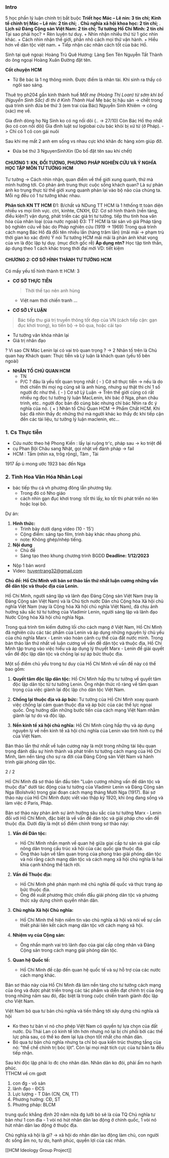 ### Intro

5 học phần lý luận chính trị bắt buộc
	**Triết học Mác – Lê nin: 3 tín chỉ;**
	**Kinh tế chính trị Mác – Lê nin: 2 tín chỉ;**
	.
	**Chủ nghĩa xã hội khoa học: 2 tín chỉ;**
	.
	**Lịch sử Đảng Cộng sản Việt Nam: 2 tín chỉ;**
	**Tư tưởng Hồ Chí Minh: 2 tín chỉ**
Tại sao phải học?
	+ Rèn luyện tư duy.
	+ Nhìn nhận nhiều thứ từ 1 góc nhìn khác. 
	+ Cách nhìn nhận thế giới, phần nhỏ cách mọi thứ vận hành.
	+ Hiểu hơn về dân tộc việt nam.
	+ Tiếp nhận các nhân cách tốt cùa bác Hồ.

Sinh tại quê ngoại: Hoàng Trù
Quê Hương: Làng Sen
Tên Nguyễn Tất Thành do ông ngoại Hoàng Xuân Đường đặt tên.

**Cốt chuyện HCM** 
+ Từ Bé bác là 1 ng thông minh. Được điềm là nhân tài. Khi sinh ra thấy có ngôi sao sáng.

Thuê trọ ph204 gần kinh thành huế
*Mất mẹ (Hoàng Thị Loan)  từ sớm khi bố (Nguyễn Sinh Sắc) đi thi ở Kinh Thành Huế*
Mẹ bác bị hậu sản -> chết trong quá trình sinh đứa bé thứ 3 (em trai của Bác)
Nguyễn Sinh Khiêm -> cõng (xác) mẹ về.

Gia đình dòng họ Ng Sinh ko có ng nối dõi (.. -> 27/10)
Còn Bác Hồ thọ nhất (ko có con nối dõi)
	Gia đình luật sư logiobai cứu bác khỏi bị xử tử
	 (ở Pháp).
		-> Chỉ có 1 cô con gái nuôi

Sau khi mẹ mất
	2 anh em sống vs nhau cực khó khăn đc hàng xóm giúp đỡ.
+ Đứa bé thứ 3 NguyenSinhXin (Do bố đặt tên sau khi chết)

#### CHƯƠNG 1: KN, ĐỐI  TƯỢNG, PHƯƠNG PHÁP NGHIÊN CỨU VÀ Ý NGHĨA HỌC TẬP MÔN TƯ TƯỞNG HCM
Tư tưởng -> Cách nhìn nhận, quan điểm về thế giới xung quanh, thứ mà mình hướng tới.
	Có phản ánh trung thực cuộc sống khách quan?
		Là sự phản ánh ko trung thực từ thế giới xung quanh phản lại vào bộ não của chúng ta. Mỗi ng đều có 1 tư tưởng khác nhau.

**Phân tích KN TT HCM**
Đ1: B/chất và NDung
TT HCM là 1 hthống tt toàn diện nhiều vs mọi lĩnh vực.
	ctri, kinhte, CNXH, 
Đ2: Cơ sở hình thành (nền tảng, điều kiện?)
	vận dụng, phát triển các giá trị tư tưởng.
	tiếp thu tinh hoa văn hóa của nhân loại (của nước ngoài)
Đ3: TT HCM là tài sản vô giá
	Pháp tặng bộ nghiên cứu về bác do Pháp nghiên cứu (1919 -> 1969)
		Trong quá trình cách mạng Bác Hồ đã đổi tên nhiều lần (hàng trăm lần) 
(mãi mãi -> phạm trù thời gian ko xác định)
Ý nói Tư tưởng HCM mãi mãi là phản ánh khát vọng của vn là độc lập tự duy. (mục đích gốc rễ)
**Áp dụng ntn?**
	Học tập tinh thần, áp dụng theo 1 cách khác trong thời đại mới VD: tiết kiệm


#### CHƯƠNG 2: CƠ SỞ HÌNH THÀNH TƯ TƯỞNG HCM

 Có mấy yếu tố hình thành tt HCM: 3
 
+ **CƠ SỞ THỰC TIỄN**
	>Thời thế tạo nên anh hùng
	+ Việt nam thời chiến tranh ...
  

+ **CƠ SỞ LÝ LUẬN**
>  Bác tiếp thu giá trị truyền thông tốt đẹp của VN (cách tiếp cận: gạn đục khơi trong), ko tiến bộ -> bỏ qua, hoặc cải tạo
+ Tư tưởng văn khóa nhân lại
+ Giá trị nhân đạo 

? Vì sao CN Mác Lenin lại có vai trò quan trọng ?
-> 2 Nhân tố trên là Chủ quan hay Khách quan: Thực tiễn và Lý luận là khách quan (yếu tố bên ngoài)


+ **NHÂN TỐ CHỦ QUAN HCM**
	+ TN
	+ P/C
? đâu là yếu tốt quan trọng nhất
( - ) Cở sở thực tiễn -> nếu là do thời chiến thì mọi ng cũng sẽ là anh hùng, nhưng sự thật thì chỉ 1 số người đc như thế.
( - ) Cơ sở Lý Luận -> Trên thế giới cũng có rất nhiều ng đọc tư tưởng lý luận MacLenin, khi bác ở Nga, phan châu trinh, etc.. người đọc bản đó cùng bác nhưng chỉ bác Nhìn ra đc ý nghĩa của nó. 
( + ) Nhân tố Chủ Quan HCM -> Phẩm Chất HCM. Khi bác đã nhìn thấy đc những thứ mà người khác ko thấy đc khi tiếp cận đến các tài liệu, tư tưởng lý luận maclenin, etc...  

### 1. Cs Thực tiễn

+ Cứu nước theo hệ Phong Kiến : lấy lại ruộng tr'c, pháp sau -> ko triệt để
+ cụ Phan Bội Châu sang Nhật, gọi nhật về đánh pháp -> fail
+ HCM : Tầm (nhìn xa, trôg rộng), Tâm , Tài

1917 ấp ủ mong ước
1923 bác đến Nga

### 2. Tinh Hoa Văn Hóa Nhân Loại
- bác tiếp thu cả vh phương đông lẫn phương tây.
	- Trong đó có Nho giáo
	- cách nhìn gạn đục khơi trong: tốt thì lấy, ko tốt thì phát triển nó lên hoặc loại bỏ.


Dự án:
1) **Hình thức:**
	+ Trình bày dưới dạng video (10 - 15')
	+ Cộng điểm: sáng tạo film, trình bày khác nhau phong phú.
	+ note: Không ghép/nhép tiếng.
1) **Nội dung**
	+ Chủ đề
	+ Sáng tạo theo khung chương trình BGDD
**Deadline: 1/12/2023**
+ Nộp 1 bản word
+ Video: huyentrang32@gmail.com


**Chủ đề: Hồ Chí Minh với bản sơ thảo lần thứ nhất luận cương những vấn đề dân tộc và thuộc địa của Lenin.**

Hồ Chí Minh, người sáng lập và lãnh đạo Đảng Cộng sản Việt Nam (nay là Đảng Cộng sản Việt Nam) và là Chủ tịch nước Dân chủ Cộng hòa Xã hội chủ nghĩa Việt Nam (nay là Cộng hòa Xã hội chủ nghĩa Việt Nam), đã chịu ảnh hưởng sâu sắc từ tư tưởng của Vladimir Lenin, người sáng lập và lãnh đạo Nước Cộng hòa Xã hội chủ nghĩa Nga.

Trong quá trình tìm kiếm đường lối cho cách mạng ở Việt Nam, Hồ Chí Minh đã nghiên cứu các tác phẩm của Lenin và áp dụng những nguyên lý chủ yếu của chủ nghĩa Marx - Lenin vào hoàn cảnh cụ thể của đất nước mình. Trong bản thảo lần thứ nhất về luận cương về vấn đề dân tộc và thuộc địa, Hồ Chí Minh tập trung vào việc hiểu và áp dụng lý thuyết Marx - Lenin để giải quyết vấn đề độc lập dân tộc và chống lại sự áp bức thuộc địa.

Một số điểm chủ yếu trong tư duy của Hồ Chí Minh về vấn đề này có thể bao gồm:

1. **Quyết tâm độc lập dân tộc:** Hồ Chí Minh hấp thụ tư tưởng về quyết tâm độc lập dân tộc từ tư tưởng Lenin. Ông nhận thức rõ ràng về tầm quan trọng của việc giành lại độc lập cho dân tộc Việt Nam.

2. **Chống lại thuộc địa và áp bức:** Tư tưởng của Hồ Chí Minh xoay quanh việc chống lại cảm quan thuộc địa và áp bức của các thế lực ngoại quốc. Ông hướng dẫn những bước tiến của cách mạng Việt Nam nhằm giành lại tự do và độc lập.

3. **Nền kinh tế xã hội chủ nghĩa:** Hồ Chí Minh cũng hấp thụ và áp dụng nguyên lý về nền kinh tế xã hội chủ nghĩa của Lenin vào tình hình cụ thể của Việt Nam.

Bản thảo lần thứ nhất về luận cương này là một trong những tài liệu quan trọng đánh dấu sự hình thành và phát triển tư tưởng cách mạng của Hồ Chí Minh, làm nền tảng cho sự ra đời của Đảng Cộng sản Việt Nam và hành trình giải phóng dân tộc.


2 / 2

Hồ Chí Minh đã sơ thảo lần đầu tiên "Luận cương những vấn đề dân tộc và thuộc địa" dưới tác động của tư tưởng của Vladimir Lenin và Đảng Cộng sản Nga (Bolshvik) trong giai đoạn cách mạng tháng Mười Nga (1917). Bài sơ thảo này của Hồ Chí Minh được viết vào thập kỷ 1920, khi ông đang sống và làm việc ở Paris, Pháp.

Bản sơ thảo này phản ánh sự ảnh hưởng sâu sắc của tư tưởng Marx - Lenin đối với Hồ Chí Minh, đặc biệt là về vấn đề dân tộc và giải pháp cho vấn đề thuộc địa. Dưới đây là một số điểm chính trong sơ thảo này:

1. **Vấn đề Dân tộc:**
    
    - Hồ Chí Minh nhấn mạnh về quan hệ giữa giai cấp tư sản và giai cấp nông dân trong cấu trúc xã hội của các quốc gia thuộc địa.
    - Ông thảo luận về tầm quan trọng của phong trào giải phóng dân tộc và nói rằng cách mạng dân tộc và cách mạng xã hội chủ nghĩa là hai khía cạnh không thể tách rời.
2. **Vấn đề Thuộc địa:**
    
    - Hồ Chí Minh phê phán mạnh mẽ chủ nghĩa đế quốc và thực trạng áp bức thuộc địa.
    - Ông đề xuất phương thức chiến đấu giải phóng dân tộc và phương thức xây dựng chính quyền nhân dân.
3. **Chủ nghĩa Xã hội Chủ nghĩa:**
    
    - Hồ Chí Minh thể hiện niềm tin vào chủ nghĩa xã hội và nói về sự cần thiết phải liên kết cách mạng dân tộc với cách mạng xã hội.
4. **Nhiệm vụ của Cộng sản:**
    
    - Ông nhấn mạnh vai trò lãnh đạo của giai cấp công nhân và Đảng Cộng sản trong cách mạng giải phóng dân tộc.
5. **Quan hệ Quốc tế:**
    
    - Hồ Chí Minh đề cập đến quan hệ quốc tế và sự hỗ trợ của các nước cách mạng khác.

Bản sơ thảo này của Hồ Chí Minh đã làm nền tảng cho tư tưởng cách mạng của ông và được phát triển trong các tác phẩm và diễn đạt chính trị của ông trong những năm sau đó, đặc biệt là trong cuộc chiến tranh giành độc lập cho Việt Nam.


Việt Nam bỏ qua tư bản chủ nghĩa và tiến thẳng tới xây dựng chủ nghĩa xã hội
+ Ko theo tư bản vì nó cho phép Việt Nam có quyền tự lựa chọn của đất nước. Dù Thái Lan có kinh tế lớn hơn nhưng nó lại bị chi phối bởi các thế lực phía sau, có thể ko đem lại lựa chọn tốt nhất cho nhân dân. 
+ Bỏ qua tư bản chủ nghĩa nhưng ta chỉ bỏ qua kiến trúc thượng tầng của nó: "thể chế chính trị bóc lột". Còn lại mọi mặt tích cực của tư bản ta đều tiếp nhận.  

Sau khi độc lập phải lo đc cho nhân dân. Nhân dân ko đói, phải ấm no hạnh phúc.  
TTHCM về cm gpdt 
1) con đg - vô sản
2) lãnh đạo - ĐCS
3) Lực lượng - T Dân (CN, CN, TT)
4) Phương hướng: CĐ, ST
5) Phương pháp: BLCM

trung quốc khẳng định 20 năm nữa đg lưỡi bò sẽ là của TQ
Chủ nghĩa tư bản như 1 con đỉa - 1 vòi nó hút nhân dân lao động ở chính quốc, 1 vòi nó hút nhân dân lao động ở thuộc địa.


Chủ nghĩa xã hội là gì? -> xã hội do nhân dân lao động làm chủ, con người đc sống ấm no, tự do, hạnh phúc, quyền lợi của các nhân.

[[HCM Ideology Group Project]]